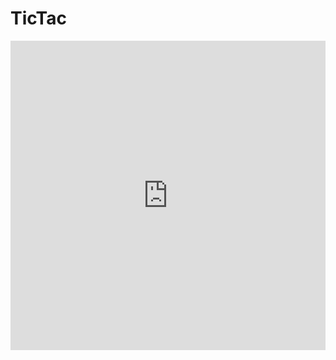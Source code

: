# TicTac

<iframe height="495" style="width: 100%;" scrolling="no" title="TicTac" src="https://codepen.io/duyue6002/embed/wZEeRr?height=495&theme-id=light&default-tab=js,result" frameborder="no" allowtransparency="true" allowfullscreen="true">
  See the Pen <a href='https://codepen.io/duyue6002/pen/wZEeRr'>TicTac</a> by 6002
  (<a href='https://codepen.io/duyue6002'>@duyue6002</a>) on <a href='https://codepen.io'>CodePen</a>.
</iframe>
